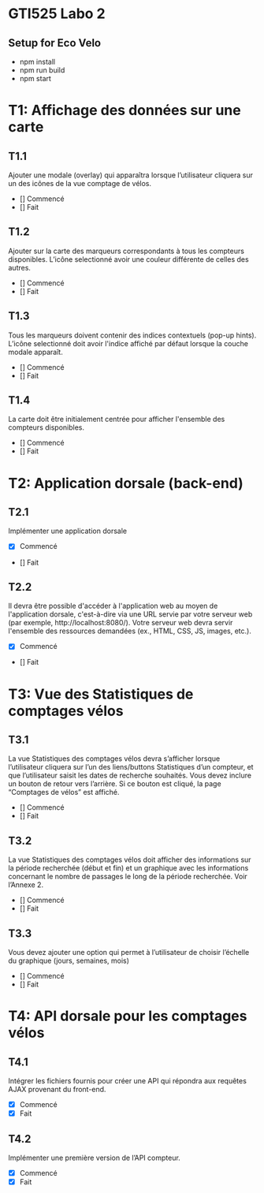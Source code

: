 # GTI525 Labo 2
## Setup for Eco Velo
- npm install 
- npm run build
- npm start


# T1: Affichage des données sur une carte

## T1.1
Ajouter une modale (overlay) qui apparaîtra lorsque l’utilisateur cliquera sur un des icônes de la vue comptage de vélos.
- [] Commencé
- [] Fait

## T1.2
Ajouter sur la carte des marqueurs correspondants à tous les compteurs disponibles. L’icône selectionné avoir une couleur différente de celles des autres.
- [] Commencé
- [] Fait

## T1.3
Tous les marqueurs doivent contenir des indices contextuels (pop-up hints). L’icône selectionné doit avoir l'indice affiché par défaut lorsque la couche modale apparaît.
- [] Commencé
- [] Fait

## T1.4
La carte doit être initialement centrée pour afficher l'ensemble des compteurs disponibles.
- [] Commencé
- [] Fait

# T2: Application dorsale (back-end)
## T2.1
Implémenter une application dorsale
- [x] Commencé
- [] Fait
  
## T2.2
Il devra être possible d'accéder à l'application web au moyen de l'application dorsale,
c'est-à-dire via une URL servie par votre serveur web (par exemple, http://localhost:8080/). Votre
serveur web devra servir l'ensemble des ressources demandées (ex., HTML, CSS, JS, images, etc.).
- [x] Commencé
- [] Fait

# T3: Vue des Statistiques de comptages vélos
## T3.1
La vue Statistiques des comptages vélos devra s’afficher lorsque l’utilisateur cliquera sur l’un
des liens/buttons Statistiques d’un compteur, et que l’utilisateur saisit les dates de recherche
souhaités. Vous devez inclure un bouton de retour vers l’arrière. Si ce bouton est cliqué, la page “Comptages de vélos” est affiché.
- [] Commencé
- [] Fait
## T3.2
La vue Statistiques des comptages vélos doit afficher des informations sur la période
recherchée (début et fin) et un graphique avec les informations concernant le nombre de passages le long de la période recherchée. Voir l’Annexe 2.
- [] Commencé
- [] Fait
## T3.3
Vous devez ajouter une option qui permet à l’utilisateur de choisir l’échelle du graphique (jours, semaines, mois)
- [] Commencé
- [] Fait

# T4: API dorsale pour les comptages vélos
## T4.1
Intégrer les fichiers fournis pour créer une API qui répondra aux requêtes AJAX provenant du front-end.
- [x] Commencé
- [x] Fait

## T4.2
Implémenter une première version de l’API compteur.
- [x] Commencé
- [x] Fait
